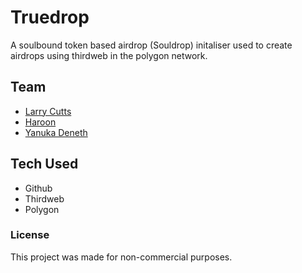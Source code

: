 # Truedrop

A soulbound token based airdrop (Souldrop) initaliser used to create airdrops using thirdweb in the polygon network.

## Team

- [Larry Cutts](https://github.com/ljcutts)
- [Haroon](https://github.com/Haroonrules)
- [Yanuka Deneth](https://github.com/yanukadeneth99)

## Tech Used

- Github
- Thirdweb
- Polygon

### License

This project was made for non-commercial purposes.
